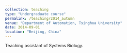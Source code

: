 ```yaml
---
collection: teaching
type: "Undergraduate course"
permalink: /teaching/2014_autumn
venue: "Department of Automation, Tsinghua University"
date: 2014-09-01
location: "Beijing, China"
---
```


Teaching assistant of Systems Biology.
